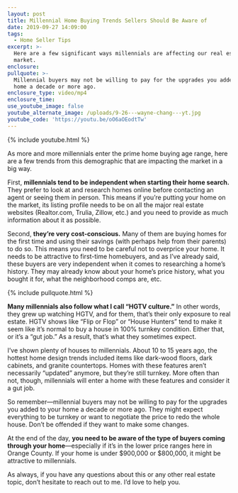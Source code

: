 ```yaml
---
layout: post
title: Millennial Home Buying Trends Sellers Should Be Aware of
date: 2019-09-27 14:09:00
tags:
  - Home Seller Tips
excerpt: >-
  Here are a few significant ways millennials are affecting our real estate
  market.
enclosure:
pullquote: >-
  Millennial buyers may not be willing to pay for the upgrades you added to your
  home a decade or more ago.
enclosure_type: video/mp4
enclosure_time:
use_youtube_image: false
youtube_alternate_image: /uploads/9-26---wayne-chang---yt.jpg
youtube_code: 'https://youtu.be/oO6aOEodtTw'
---
```


{% include youtube.html %}

As more and more millennials enter the prime home buying age range, here are a few trends from this demographic that are impacting the market in a big way.&nbsp;

First, **millennials tend to be independent when starting their home search.** They prefer to look at and research homes online before contacting an agent or seeing them in person. This means if you’re putting your home on the market, its listing profile needs to be on all the major real estate websites (Realtor.com, Trulia, Zillow, etc.) and you need to provide as much information about it as possible.

Second, **they’re very cost-conscious.** Many of them are buying homes for the first time and using their savings (with perhaps help from their parents) to do so. This means you need to be careful not to overprice your home. It needs to be attractive to first-time homebuyers, and as I’ve already said, these buyers are very independent when it comes to researching a home’s history. They may already know about your home’s price history, what you bought it for, what the neighborhood comps are, etc.&nbsp;

{% include pullquote.html %}

**Many millennials also follow what I call “HGTV culture.”** In other words, they grew up watching HGTV, and for them, that’s their only exposure to real estate. HGTV shows like “Flip or Flop” or “House Hunters” tend to make it seem like it’s normal to buy a house in 100% turnkey condition. Either that, or it’s a “gut job.” As a result, that’s what they sometimes expect.&nbsp;

I’ve shown plenty of houses to millennials. About 10 to 15 years ago, the hottest home design trends included items like dark-wood floors, dark cabinets, and granite countertops. Homes with these features aren’t necessarily “updated” anymore, but they’re still turnkey. More often than not, though, millennials will enter a home with these features and consider it a gut job.&nbsp;

So remember—millennial buyers may not be willing to pay for the upgrades you added to your home a decade or more ago. They might expect everything to be turnkey or want to negotiate the price to redo the whole house. Don’t be offended if they want to make some changes.&nbsp;

At the end of the day, **you need to be aware of the type of buyers coming through your home**—especially if it’s in the lower price ranges here in Orange County. If your home is under $900,000 or $800,000, it might be attractive to millennials.&nbsp;

As always, if you have any questions about this or any other real estate topic, don’t hesitate to reach out to me. I’d love to help you.&nbsp;